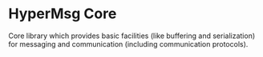 # HyperMsg Core

Core library which provides basic facilities (like buffering and serialization) for messaging and communication (including communication protocols).